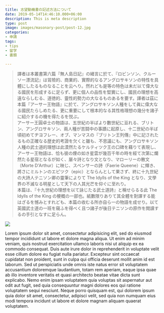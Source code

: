 ```yaml
---
title: 志望動機書の記述方法について
date: 2019-05-14T14:46:10.000+06:00
description: This is meta description
type: post
image: images/masonary-post/post-12.jpg
categories:
- 申請
tags:
- tips
- 留学
- 書類

---
```

> 譯者は本叢書第六篇『無人島日記』の緒言に於て、『ロビンソン、クルーソー漂流記』は冐險的、商業的、實際的なるアングロサキソンの特性を具體にしたるものなることを云へり。然れども是等の特色は未だ以て偉大なる國民を形成するに足らず、更に個人の品性を堅實にし、國民の理想を高遠ならしむる、道徳的、靈性的勢力の大なるものあるを要す。譯者は茲に本篇『アーサー王物語』に於て、アングロサキソン人種をして眞に偉大なる國民たらしめたる、更に重要にして根本的なる其性格理想の幾分を諸子に紹介するの機を得たるを悦ぶ。  
>  アーサー王圓卓士の物語は、五世紀の半ばより數世紀に亘れる、ブリトン、アングロサキソン、兩人種が苦鬪中の事蹟に起原し、十二世紀の半ば頃初めてヂヨフレー、オブ、マンマスの『ブリトン王列傳』中に記されたるもの正確なる歴史的考證を欠くと雖も、不思議にも、アングロサキソン人種の武士道的理想は此漠然たるケルティツク王の口碑を藉りて表現し、アーサー王物語は、恰も彼の煙の如き星雲が幾百千年の時を經て次第に爛然たる星宿となるが如く、屡々詩となり文となり、マローリーの散文（Morte D'Arthur）に映じ、スペンサーの詩（Faerie Queene）に輝き、將さにミルトンのエピツク（epic）とならんとして果さず、終に十九世紀の大詩人テニソン卿の靈筆によりて The Idylls of the King となり、文學界の不滅なる明星として天下の人其光芒を仰ぐに至れり。  
>  本篇は、『十九世紀の理想を以て詠じたる武士道詩』と稱せらるる此 The Idylls of the King の梗概の一部也。紙數限りありて其全體を對譯する能はざるを憾みとすれども、本篇の收むる所亦自ら一の物語を成せり。以て英國武士道の一班を窺ふを得べく且つ諸子が後日テニソンの原作を閲讀するの手引となすに足らん。

![](../images/post-img.jpg)

Lorem ipsum dolor sit amet, consectetur adipisicing elit, sed do eiusmod tempor incididunt ut labore et
dolore magna aliqua. Ut enim ad minim veniam, quis nostrud exercitation ullamco laboris nisi ut aliquip ex
ea commodo consequat. Duis aute irure dolor in reprehenderit in voluptate velit esse cillum dolore eu fugiat
nulla pariatur. Excepteur sint occaecat cupidatat non proident, sunt in culpa qui officia deserunt mollit
anim id est laborum. Sed ut perspiciatis unde omnis iste natus error sit voluptatem accusantium doloremque
laudantium, totam rem aperiam, eaque ipsa quae ab illo inventore veritatis et quasi architecto beatae vitae
dicta sunt explicabo. Nemo enim ipsam voluptatem quia voluptas sit aspernatur aut odit aut fugit, sed quia
consequuntur magni dolores eos qui ratione voluptatem sequi nesciunt. Neque porro quisquam est, qui dolorem
ipsum quia dolor sit amet, consectetur, adipisci velit, sed quia non numquam eius modi tempora incidunt ut
labore et dolore magnam aliquam quaerat voluptatem.